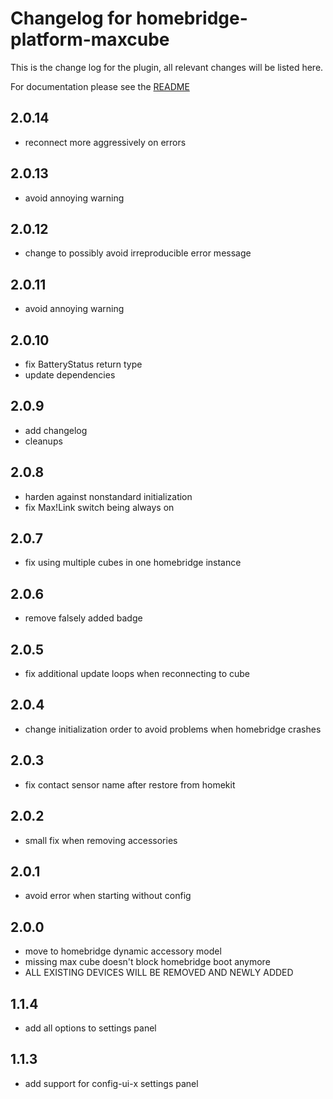# Changelog for homebridge-platform-maxcube
This is the change log for the plugin, all relevant changes will be listed here.

For documentation please see the [README](https://github.com/normen/homebridge-platform-maxcube/blob/master/README.md)

## 2.0.14
- reconnect more aggressively on errors

## 2.0.13
- avoid annoying warning

## 2.0.12
- change to possibly avoid irreproducible error message

## 2.0.11
- avoid annoying warning

## 2.0.10
- fix BatteryStatus return type
- update dependencies

## 2.0.9
- add changelog
- cleanups

## 2.0.8
- harden against nonstandard initialization
- fix Max!Link switch being always on

## 2.0.7
- fix using multiple cubes in one homebridge instance

## 2.0.6
- remove falsely added badge

## 2.0.5
- fix additional update loops when reconnecting to cube

## 2.0.4
- change initialization order to avoid problems when homebridge crashes

## 2.0.3
- fix contact sensor name after restore from homekit

## 2.0.2
- small fix when removing accessories

## 2.0.1
- avoid error when starting without config

## 2.0.0
- move to homebridge dynamic accessory model
- missing max cube doesn't block homebridge boot anymore
- ALL EXISTING DEVICES WILL BE REMOVED AND NEWLY ADDED

## 1.1.4
- add all options to settings panel

## 1.1.3
- add support for config-ui-x settings panel

